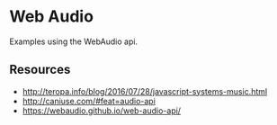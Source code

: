 # Web Audio

Examples using the WebAudio api.

## Resources

- http://teropa.info/blog/2016/07/28/javascript-systems-music.html
- http://caniuse.com/#feat=audio-api
- https://webaudio.github.io/web-audio-api/
